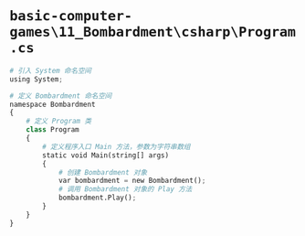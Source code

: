 # `basic-computer-games\11_Bombardment\csharp\Program.cs`

```py
# 引入 System 命名空间
using System;

# 定义 Bombardment 命名空间
namespace Bombardment
{
    # 定义 Program 类
    class Program
    {
        # 定义程序入口 Main 方法，参数为字符串数组
        static void Main(string[] args)
        {
            # 创建 Bombardment 对象
            var bombardment = new Bombardment();
            # 调用 Bombardment 对象的 Play 方法
            bombardment.Play();
        }
    }
}
```